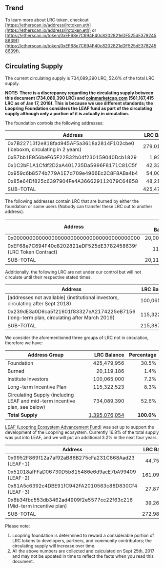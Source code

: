 
## Trend

<script type="text/javascript" src="https://files.coinmarketcap.com/static/widget/currency.js"></script>
<div class="coinmarketcap-currency-widget" data-currency="loopring" data-base="USD"  data-secondary="BTC"></div>

To learn more about LRC token, checkout [https://etherscan.io/address/lrctoken.eth](https://etherscan.io/address/lrctoken.eth) or 
[https://etherscan.io/token/0xEF68e7C694F40c8202821eDF525dE3782458639f](https://etherscan.io/token/0xEF68e7C694F40c8202821eDF525dE3782458639f).

## Circulating Supply

The current circulating supply is 734,089,390 LRC, 52.6% of the total LRC supply.

**NOTE:**
**There is a discrepancy regarding the circulating supply between this document (734,089,390 LRC) and [coinmarketcap.com](https://coinmarketcap.com) (561,167,415 LRC as of Jan 17, 2018). This is because we use different standards; the Loopring Foundation considers the LEAF fund as part of the circulating supply although only a portion of it is actually in circulation.**

The foundation controls the following addresses:

|Address  | LRC Balance|
|------------- | -------------:|
0x7B22713f2e818fad945AF5a3618a2814F102cbe0 (iceboxm, circulating in 2 years) |   279,015,212 |
0xB7bb1E956beF65F22B32b04f230159040Dcb1829  |   1,924,388 |
0x1C2bF1A1Cfdf2D2aA401735Da5996F8171C81C5f  |   42,324,661  |
0x959c6b8574b779A1E7d709e4966Ec2C8F8ABa4b4  |   54,001,284  |
0x85e64Df825c6397904Fe4A366629112079C64858  |   48,214,413  |
SUB-TOTAL   |   425,479,956 |   

The following addresses contain LRC that are burned by either the foundation or some users (Nobody can transfer these LRC out to another address).

|Address  | LRC Balance|
|------------- | -------------:|
0x0000000000000000000000000000000000000000  |   20,000,000  |
0xEF68e7C694F40c8202821eDF525dE3782458639f (LRC Token Contract)   |   119,186 |
SUB-TOTAL   |   20,119,186  |   

Additionally, the following LRC are not under our control but will not circulate until their respective stated times.

|Address  | LRC Balance|
|------------- | -------------:|
[addresses not available] (institutional investors, circulating after Sept 2018)  |   100,065,000 |
0x239dE3a0D6ca5f21601f83327eA2174225eB7156 (long-term plan, circulating after  March 2019)  |   115,322,523 |
 SUB-TOTAL  |   215,387,523 |


We consider the aforementioned three groups of LRC not in circulation, therefore we have:


|Address Group  | LRC Balance| Percentage|
|------------- | -------------:|-------------:|
Foundation  |   425,479,956   |   30.5%
Burned  |   20,119,186  |   1.4%
Institute Investors |   100,065,000 |   7.2%
Long-term Incentive Plan|    115,322,523 |   8.3%
Circulating Supply (including LEAF and mid-term incentive plan, see below)|    734,089,390 |   52.6%
**Total Supply**    |   <a href="https://etherscan.io/token/0xEF68e7C694F40c8202821eDF525dE3782458639f">1,395,076,054</a>   |   **100.0%**
 
[LEAF (Loopring Ecosystem Advancement Fund)](https://medium.com/loopring-protocol/loopring-2018-rnd-roadmap-33b423526669)  was set up to support the development of the Loopring ecosystem. Currently 16.8% of the total supply was put into LEAF, and we will put an additional 3.2% in the next four years.

|Address  | LRC Balance|
|------------- | -------------:|
0x9952F869f12a7af92aB86B275cFa231C868Aad23 (LEAF-1)   |   44,754,486  |
0x51018afFFaD06730D5b815486e6d9acE7bA99409 (LEAF-2)   | 161,094,855  |
0x81A5c6392c4DBE91fC942FA2010563c88D830Cf4 (LEAF-3)   | 27,876,599 
0x8b34fbc553db3462ad4909f2e5577cc22f63c216 (Mid-term incentive plan) | 39,261,025|
 SUB-TOTAL  |   272,986,964 |


Please note:

1. Loopring foundation is determined to reward a considerable portion of LRC tokens to developers, partners, and community contributors; the circulating supply will increase over time. 
2. All the above numbers are collected and calculated on Sept 25th, 2017 and may not be updated in time to reflect the facts when you read this document.
